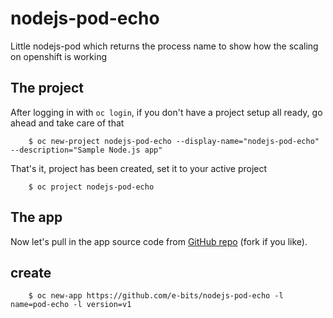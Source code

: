 # nodejs-pod-echo
Little nodejs-pod which returns the process name to show how the scaling on openshift is working

## The project

After logging in with `oc login`, if you don't have a project setup all ready, go ahead and take care of that

        $ oc new-project nodejs-pod-echo --display-name="nodejs-pod-echo" --description="Sample Node.js app"

That's it, project has been created, set it to your active project

        $ oc project nodejs-pod-echo

## The app

Now let's pull in the app source code from [GitHub repo](https://github.com/e-bits/nodejs-pod-echo) (fork if you like).

## create

        $ oc new-app https://github.com/e-bits/nodejs-pod-echo -l name=pod-echo -l version=v1
